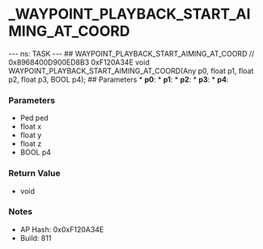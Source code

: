 # _WAYPOINT_PLAYBACK_START_AIMING_AT_COORD

--- ns: TASK --- ## WAYPOINT_PLAYBACK_START_AIMING_AT_COORD  // 0x8968400D900ED8B3 0xF120A34E void WAYPOINT_PLAYBACK_START_AIMING_AT_COORD(Any p0, float p1, float p2, float p3, BOOL p4);   ## Parameters * **p0**: * **p1**: * **p2**: * **p3**: * **p4**:

### Parameters
* Ped ped
* float x
* float y
* float z
* BOOL p4

### Return Value
* void

### Notes
* AP Hash: 0x0xF120A34E
* Build: 811

